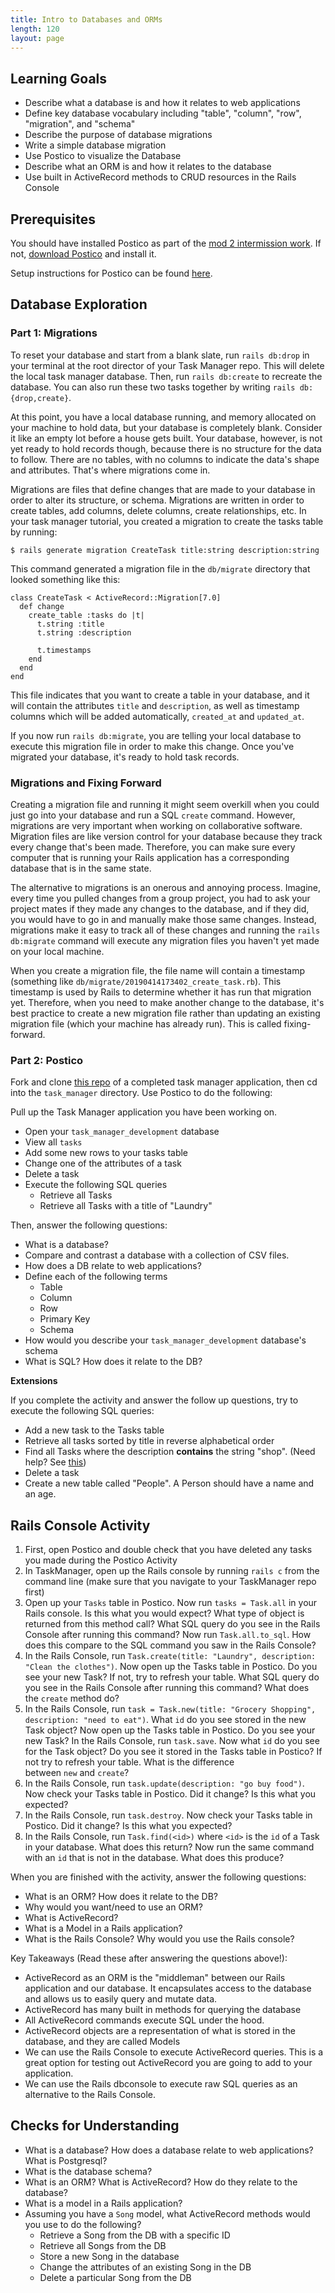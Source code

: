 ```yaml
---
title: Intro to Databases and ORMs
length: 120
layout: page
---
```


## Learning Goals

- Describe what a database is and how it relates to web applications
- Define key database vocabulary including "table", "column", "row", "migration", and "schema"
- Describe the purpose of database migrations
- Write a simple database migration
- Use Postico to visualize the Database
- Describe what an ORM is and how it relates to the database
- Use built in ActiveRecord methods to CRUD resources in the Rails Console

## Prerequisites

You should have installed Postico as part of the [mod 2 intermission work](../intermission_work). If not, [download Postico](https://eggerapps.at/postico/) and install it.

Setup instructions for Postico can be found [here](./setting_up_postico).

## Database Exploration

### Part 1: Migrations

To reset your database and start from a blank slate, run `rails db:drop` in your terminal at the root director of your Task Manager repo. This will delete the local task manager database. Then, run `rails db:create` to recreate the database. You can also run these two tasks together by writing `rails db:{drop,create}`.

At this point, you have a local database running, and memory allocated on your machine to hold data, but your database is completely blank. Consider it like an empty lot before a house gets built. Your database, however, is not yet ready to hold records though, because there is no structure for the data to follow. There are no tables, with no columns to indicate the data's shape and attributes. That's where migrations come in.

Migrations are files that define changes that are made to your database in order to alter its structure, or schema. Migrations are written in order to create tables, add columns, delete columns, create relationships, etc. In your task manager tutorial, you created a migration to create the tasks table by running:

```
$ rails generate migration CreateTask title:string description:string
```

This command generated a migration file in the `db/migrate` directory that looked something like this:

```
class CreateTask < ActiveRecord::Migration[7.0]
  def change
    create_table :tasks do |t|
      t.string :title
      t.string :description

      t.timestamps
    end
  end
end
```

This file indicates that you want to create a table in your database, and it will contain the attributes `title` and `description`, as well as timestamp columns which will be added automatically, `created_at` and `updated_at`.

If you now run `rails db:migrate`, you are telling your local database to execute this migration file in order to make this change. Once you've migrated your database, it's ready to hold task records.

### Migrations and Fixing Forward

Creating a migration file and running it might seem overkill when you could just go into your database and run a SQL `create` command. However, migrations are very important when working on collaborative software. Migration files are like version control for your database because they track every change that's been made. Therefore, you can make sure every computer that is running your Rails application has a corresponding database that is in the same state.

The alternative to migrations is an onerous and annoying process. Imagine, every time you pulled changes from a group project, you had to ask your project mates if they made any changes to the database, and if they did, you would have to go in and manually make those same changes. Instead, migrations make it easy to track all of these changes and running the `rails db:migrate` command will execute any migration files you haven't yet made on your local machine.

When you create a migration file, the file name will contain a timestamp (something like `db/migrate/20190414173402_create_task.rb`). This timestamp is used by Rails to determine whether it has run that migration yet. Therefore, when you need to make another change to the database, it's best practice to create a new migration file rather than updating an existing migration file (which your machine has already run). This is called fixing-forward.

### Part 2: Postico

Fork and clone [this repo](https://github.com/turingschool-examples/task_manager_se) of a completed task manager application, then cd into the `task_manager` directory. Use Postico to do the following:

Pull up the Task Manager application you have been working on.

- Open your `task_manager_development` database
- View all `tasks`
- Add some new rows to your tasks table
- Change one of the attributes of a task
- Delete a task
- Execute the following SQL queries
  - Retrieve all Tasks
  - Retrieve all Tasks with a title of "Laundry"

Then, answer the following questions:

- What is a database?
- Compare and contrast a database with a collection of CSV files.
- How does a DB relate to web applications?
- Define each of the following terms
  - Table
  - Column
  - Row
  - Primary Key
  - Schema
- How would you describe your `task_manager_development` database's schema
- What is SQL? How does it relate to the DB?

**Extensions**

If you complete the activity and answer the follow up questions, try to execute the following SQL queries:

- Add a new task to the Tasks table
- Retrieve all tasks sorted by title in reverse alphabetical order
- Find all Tasks where the description **contains** the string "shop". (Need help? See [this](https://www.postgresql.org/docs/8.3/functions-matching.html))
- Delete a task
- Create a new table called "People". A Person should have a name and an age.

## Rails Console Activity

1. First, open Postico and double check that you have deleted any tasks you made during the Postico Activity
2. In TaskManager, open up the Rails console by running `rails c` from the command line (make sure that you navigate to your TaskManager repo first)
3. Open up your `Tasks` table in Postico. Now run `tasks = Task.all` in your Rails console. Is this what you would expect? What type of object is returned from this method call? What SQL query do you see in the Rails Console after running this command? Now run `Task.all.to_sql`. How does this compare to the SQL command you saw in the Rails Console?
4. In the Rails Console, run `Task.create(title: "Laundry", description: "Clean the clothes")`. Now open up the Tasks table in Postico. Do you see your new Task? If not, try to refresh your table. What SQL query do you see in the Rails Console after running this command? What does the `create` method do?
5. In the Rails Console, run `task = Task.new(title: "Grocery Shopping", description: "need to eat")`. What `id` do you see stored in the new Task object? Now open up the Tasks table in Postico. Do you see your new Task? In the Rails Console, run `task.save`. Now what `id` do you see for the Task object? Do you see it stored in the Tasks table in Postico? If not try to refresh your table. What is the difference between `new` and `create`?
6. In the Rails Console, run `task.update(description: "go buy food")`. Now check your Tasks table in Postico. Did it change? Is this what you expected?
7. In the Rails Console, run `task.destroy`. Now check your Tasks table in Postico. Did it change? Is this what you expected?
8. In the Rails Console, run `Task.find(<id>)` where `<id>` is the `id` of a Task in your database. What does this return? Now run the same command with an `id` that is not in the database. What does this produce?

When you are finished with the activity, answer the following questions:

- What is an ORM? How does it relate to the DB?
- Why would you want/need to use an ORM?
- What is ActiveRecord?
- What is a Model in a Rails application?
- What is the Rails Console? Why would you use the Rails console?

Key Takeaways (Read these after answering the questions above!):

- ActiveRecord as an ORM is the "middleman" between our Rails application and our database. It encapsulates access to the database and allows us to easily query and mutate data.
- ActiveRecord has many built in methods for querying the database
- All ActiveRecord commands execute SQL under the hood.
- ActiveRecord objects are a representation of what is stored in the database, and they are called Models
- We can use the Rails Console to execute ActiveRecord queries. This is a great option for testing out ActiveRecord you are going to add to your application.
- We can use the Rails dbconsole to execute raw SQL queries as an alternative to the Rails Console.

## Checks for Understanding

- What is a database? How does a database relate to web applications? What is Postgresql?
- What is the database schema?
- What is an ORM? What is ActiveRecord? How do they relate to the database?
- What is a model in a Rails application?
- Assuming you have a `Song` model, what ActiveRecord methods would you use to do the following?
  - Retrieve a Song from the DB with a specific ID
  - Retrieve all Songs from the DB
  - Store a new Song in the database
  - Change the attributes of an existing Song in the DB
  - Delete a particular Song from the DB
